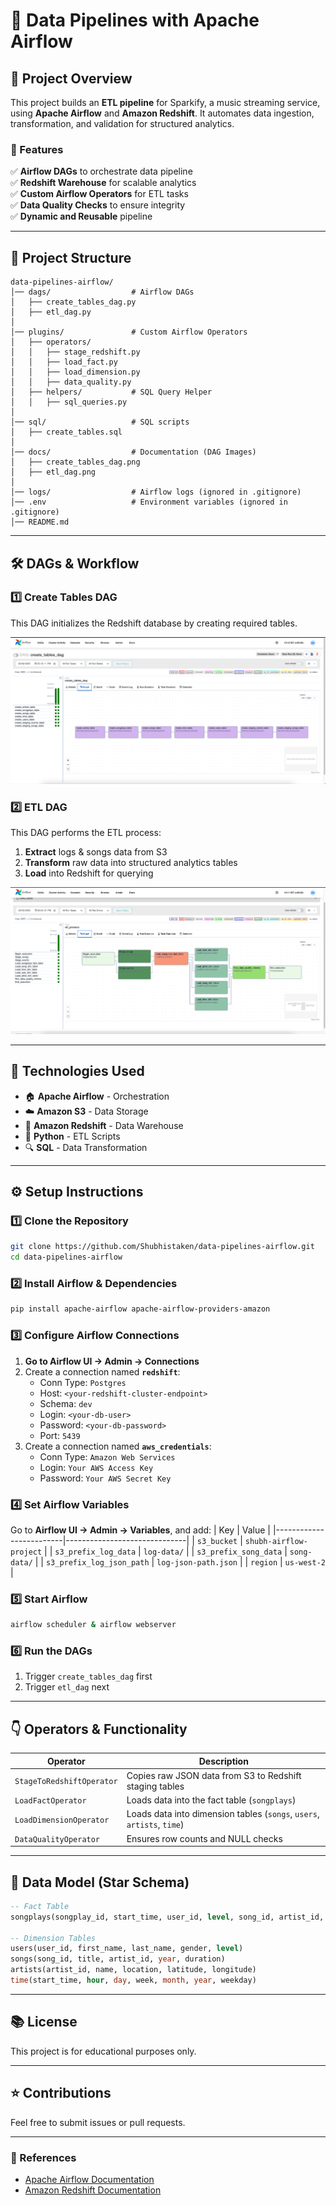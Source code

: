 # 🚀 Data Pipelines with Apache Airflow

## 📌 Project Overview
This project builds an **ETL pipeline** for Sparkify, a music streaming service, using **Apache Airflow** and **Amazon Redshift**. It automates data ingestion, transformation, and validation for structured analytics.

### **🌟 Features**
✅ **Airflow DAGs** to orchestrate data pipeline  
✅ **Redshift Warehouse** for scalable analytics  
✅ **Custom Airflow Operators** for ETL tasks  
✅ **Data Quality Checks** to ensure integrity  
✅ **Dynamic and Reusable** pipeline  

---

## 💽 Project Structure
```
data-pipelines-airflow/
│── dags/                  # Airflow DAGs
│   ├── create_tables_dag.py
│   ├── etl_dag.py
│
│── plugins/               # Custom Airflow Operators
│   ├── operators/         
│   │   ├── stage_redshift.py
│   │   ├── load_fact.py
│   │   ├── load_dimension.py
│   │   ├── data_quality.py
│   ├── helpers/           # SQL Query Helper
│   │   ├── sql_queries.py
│
│── sql/                   # SQL scripts
│   ├── create_tables.sql
│
│── docs/                  # Documentation (DAG Images)
│   ├── create_tables_dag.png
│   ├── etl_dag.png
│
│── logs/                  # Airflow logs (ignored in .gitignore)
│── .env                   # Environment variables (ignored in .gitignore)
│── README.md
```

---

## 🛠️ DAGs & Workflow
### **1️⃣ Create Tables DAG**
This DAG initializes the Redshift database by creating required tables.

![Create Tables DAG](docs/create_tables_dag.png)

### **2️⃣ ETL DAG**
This DAG performs the ETL process:
1. **Extract** logs & songs data from S3  
2. **Transform** raw data into structured analytics tables  
3. **Load** into Redshift for querying  

![ETL DAG](docs/etl_dag.png)

---

## 🚀 **Technologies Used**
- 🏠 **Apache Airflow** - Orchestration  
- ☁️ **Amazon S3** - Data Storage  
- 🔴 **Amazon Redshift** - Data Warehouse  
- 🐖 **Python** - ETL Scripts  
- 🔍 **SQL** - Data Transformation  

---

## ⚙️ **Setup Instructions**
### **1️⃣ Clone the Repository**
```sh
git clone https://github.com/Shubhistaken/data-pipelines-airflow.git
cd data-pipelines-airflow
```

### **2️⃣ Install Airflow & Dependencies**
```sh
pip install apache-airflow apache-airflow-providers-amazon 
```

### **3️⃣ Configure Airflow Connections**
1. **Go to Airflow UI → Admin → Connections**
2. Create a connection named **`redshift`**:
   - Conn Type: `Postgres`
   - Host: `<your-redshift-cluster-endpoint>`
   - Schema: `dev`
   - Login: `<your-db-user>`
   - Password: `<your-db-password>`
   - Port: `5439`
3. Create a connection named **`aws_credentials`**:
   - Conn Type: `Amazon Web Services`
   - Login: `Your AWS Access Key`
   - Password: `Your AWS Secret Key`

### **4️⃣ Set Airflow Variables**
Go to **Airflow UI → Admin → Variables**, and add:
| Key                     | Value |
|-------------------------|------------------------------|
| `s3_bucket`            | `shubh-airflow-project` |
| `s3_prefix_log_data`   | `log-data/` |
| `s3_prefix_song_data`  | `song-data/` |
| `s3_prefix_log_json_path` | `log-json-path.json` |
| `region`               | `us-west-2` |

### **5️⃣ Start Airflow**
```sh
airflow scheduler & airflow webserver
```

### **6️⃣ Run the DAGs**
1. Trigger `create_tables_dag` first
2. Trigger `etl_dag` next

---

## 👇 **Operators & Functionality**
| Operator | Description |
|----------|-------------|
| `StageToRedshiftOperator` | Copies raw JSON data from S3 to Redshift staging tables |
| `LoadFactOperator` | Loads data into the fact table (`songplays`) |
| `LoadDimensionOperator` | Loads data into dimension tables (`songs`, `users`, `artists`, `time`) |
| `DataQualityOperator` | Ensures row counts and NULL checks |

---

## 📄 **Data Model (Star Schema)**
```sql
-- Fact Table
songplays(songplay_id, start_time, user_id, level, song_id, artist_id, session_id, location, user_agent)

-- Dimension Tables
users(user_id, first_name, last_name, gender, level)
songs(song_id, title, artist_id, year, duration)
artists(artist_id, name, location, latitude, longitude)
time(start_time, hour, day, week, month, year, weekday)
```

---

## 📚 **License**
This project is for educational purposes only.

---

## ⭐ **Contributions**
Feel free to submit issues or pull requests.

---

### **🔗 References**
- [Apache Airflow Documentation](https://airflow.apache.org/docs/)
- [Amazon Redshift Documentation](https://docs.aws.amazon.com/redshift/latest/dg/welcome.html)
